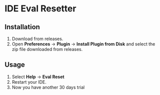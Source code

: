 # IDE Eval Resetter
## Installation
1. Download from releases.
2. Open **Preferences** -> **Plugin** -> **Install Plugin from Disk** and select the zip file downloaded from releases.
## Usage
1. Select **Help** -> **Eval Reset**
2. Restart your IDE.
3. Now you have another 30 days trial
